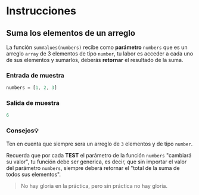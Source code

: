# Instrucciones

## Suma los elementos de un arreglo
La función `sumValues(numbers)` recibe como **parámetro** `numbers` que es un arreglo `array` de 3 elementos de tipo `number`, tu labor es acceder a cada uno de sus elementos y sumarlos, deberás **retornar** el resultado de la suma.

### Entrada de muestra
```javascript
numbers = [1, 2, 3]
```

### Salida de muestra
```javascript
6
```

### Consejos💡
Ten en cuenta que siempre sera un arreglo de `3` elementos y de tipo `number`.

Recuerda que por cada **TEST** el parámetro de la función `numbers` "cambiará su valor", tu función debe ser generica, es decir, que sin importar el valor del parámetro `numbers`, siempre deberá retornar el "total de la suma de todos sus elementos".

> No hay gloria en la práctica, pero sin práctica no hay gloria.